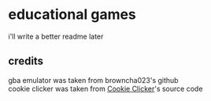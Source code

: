 # educational games
i'll write a better readme later
## credits
gba emulator was taken from browncha023's github <br>
cookie clicker was taken from [Cookie Clicker](https://orteil.dashnet.org/cookieclicker/)'s source code


